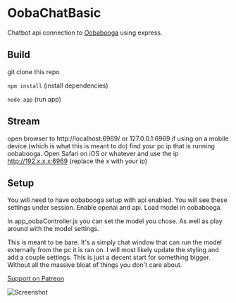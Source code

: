 # OobaChatBasic
Chatbot api connection to [Oobabooga](https://github.com/oobabooga/text-generation-webui) using express.

## Build
git clone this repo

```npm install``` (install dependencies)

```node app``` (run app)

## Stream
open browser to http://localhost:6969/ or 127.0.0.1:6969
if using on a mobile device (which is what this is meant to do) find your pc ip that is running oobabooga.
Open Safari on iOS or whatever and use the ip http://192.x.x.x:6969 (replace the x with your ip)

## Setup
You will need to have oobabooga setup with api enabled. You will see these settings under session. Enable openai and api.
Load model in oobabooga.

In app_oobaController.js you can set the model you chose. As well as play around with the model settings.

This is meant to be bare. It's a simply chat window that can run the model externally from the pc it is ran on. I will most likely update the styling and add a couple settings. This is just a decent start for something bigger. Without all the massive bloat of things you don't care about.

[Support on Patreon](https://patreon.com/junesiphone)


![Screenshot](https://raw.githubusercontent.com/JunesiPhone/OobaChatBasic/main/ssa.png)

